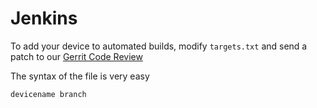 Jenkins
======

To add your device to automated builds, modify `targets.txt` and send a patch to our [Gerrit Code Review](https://gerrit.nameless-rom.org/#/admin/projects/NamelessRom/jenkins)

The syntax of the file is very easy

```
devicename branch
```
